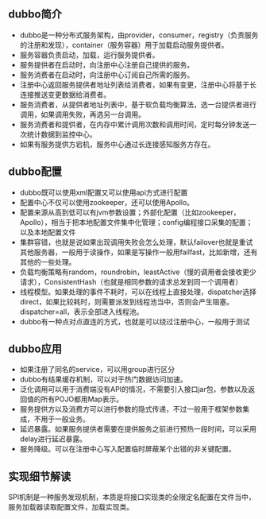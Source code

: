 dubbo简介
--
+ dubbo是一种分布式服务架构，由provider，consumer，registry（负责服务的注册和发现），container（服务容器）用于加载启动服务提供者。<br>
+ 服务容器负责启动，加载，运行服务提供者。
+ 服务提供者在启动时，向注册中心注册自己提供的服务。
+ 服务消费者在启动时，向注册中心订阅自己所需的服务。
+ 注册中心返回服务提供者地址列表给消费者，如果有变更，注册中心将基于长连接推送变更数据给消费者。
+ 服务消费者，从提供者地址列表中，基于软负载均衡算法，选一台提供者进行调用，如果调用失败，再选另一台调用。
+ 服务消费者和提供者，在内存中累计调用次数和调用时间，定时每分钟发送一次统计数据到监控中心。
+ 如果有服务提供方宕机，服务中心通过长连接感知服务方存在。

dubbo配置
--
+ dubbo既可以使用xml配置又可以使用api方式进行配置
+ 配置中心不仅可以使用zookeeper，还可以使用Apollo。
+ 配置来源从高到低可以有jvm参数设置；外部化配置（比如zookeeper，Apollo），相当于把本地配置文件集中化管理；config编程接口采集的配置；以及本地配置文件
+ 集群容错，也就是说如果出现调用失败会怎么处理，默认failover也就是重试其他服务器，一般用于读操作，如果是写操作一般用failfast，比如新增，还有其他的一些处理。
+ 负载均衡策略有random，roundrobin，leastActive（慢的调用者会接收更少请求），ConsistentHash（也就是相同参数的请求总发到同一个调用者）
+ 线程模型。如果处理的事件不耗时，可以在线程上直接处理，dispatcher选择direct，如果比较耗时，则需要派发到线程池当中，否则会产生阻塞。dispatcher=all，表示全部进入线程池。
+ dubbo有一种点对点直连的方式，也就是可以绕过注册中心，一般用于测试

dubbo应用
--
+ 如果注册了同名的service，可以用group进行区分
+ dubbo有结果缓存机制，可以对于热门数据访问加速。
+ 泛化调用可以用于消费端没有API的情况，不需要引入接口jar包，参数以及返回值的所有POJO都用Map表示。
+ 服务提供方以及消费方可以进行参数的隐式传递，不过一般用于框架参数集成，不用于一般业务。
+ 延迟暴露。如果服务提供者需要在提供服务之前进行预热一段时间，可以采用delay进行延迟暴露。
+ 服务降级。可以在注册中心写入配置临时屏蔽某个出错的非关键配置。

实现细节解读
--
SPI机制是一种服务发现机制，本质是将接口实现类的全限定名配置在文件当中，服务加载器读取配置文件，加载实现类。
